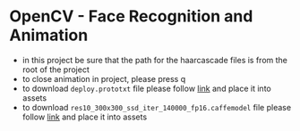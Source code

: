 # OpenCV - Face Recognition and Animation

* in this project be sure that the path for the haarcascade files is from the root of the project 
* to close animation in project, please press q
* to download `deploy.prototxt` file please follow [link](https://github.com/opencv/opencv_extra/blob/master/testdata/dnn/opencv_face_detector.prototxt) and place it into assets
* to download `res10_300x300_ssd_iter_140000_fp16.caffemodel` file please follow [link](https://github.com/spmallick/learnopencv/blob/master/FaceDetectionComparison/models/res10_300x300_ssd_iter_140000_fp16.caffemodel) and place it into assets